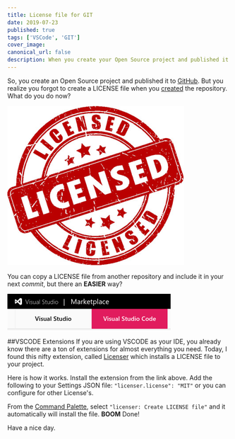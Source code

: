 ```yaml
---
title: License file for GIT
date: 2019-07-23
published: true
tags: ['VSCode', 'GIT']
cover_image:
canonical_url: false
description: When you create your Open Source project and published it to GitHub you realize you forgot to create a LICENSE file. This post addresses a quick way to do that from VSCODE.
---
```


So, you create an Open Source project and published it to [GitHub](https://github.com). But you realize you forgot to create a LICENSE file when you [created](https://help.github.com/en/articles/adding-a-license-to-a-repository) the repository. What do you do now?

![alt text ](./images/license_git.jpg "License File.")

You can copy a LICENSE file from another repository and include it in your next _commit_, but there an **EASIER** way?

![alt text](./images/vscode-marketplace.png "VSCODE Extensions Marketplace.")

##VSCODE Extensions
If you are using VSCODE as your IDE, you already know there are a ton of extensions for almost everything you need. Today, I found this nifty extension, called [Licenser](https://marketplace.visualstudio.com/items?itemName=ymotongpoo.licenser) which installs a LICENSE file to your project.

Here is how it works. Install the extension from the link above. Add the following to your Settings JSON file:
`"licenser.license": "MIT"` or you can configure for other License's.

From the [Command Palette](https://code.visualstudio.com/docs/getstarted/tips-and-tricks#_command-palette), select `"licenser: Create LICENSE file"` and it automatically will install the file. **BOOM** Done!

Have a nice day.
